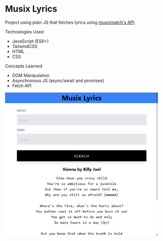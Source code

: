 # Musix Lyrics

Project using plain JS that fetches lyrics using [musixmatch's API](https://developer.musixmatch.com/).

Technologies Used

- JavaScript (ES6+)
- TailwindCSS
- HTML
- CSS

Concepts Learned

- DOM Manipulation
- Asynchronous JS (async/await and promises)
- Fetch API

![Sample photo of application](sample.png 'Sample photo of application')
